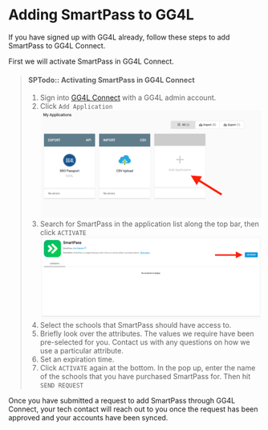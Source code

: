 # Adding SmartPass to GG4L

If you have signed up with GG4L already, follow these steps to add SmartPass to GG4L Connect.

First we will activate SmartPass in GG4L Connect.
> #### SPTodo:: Activating SmartPass in GG4L Connect
> 1. Sign into [GG4L Connect](https://gg4l.edutone.net/) with a GG4L admin account.
> 2. Click `Add Application`
>    ![add app](../imgs/gg4l_add_app.png)
> 3. Search for SmartPass in the application list along the top bar, then click `ACTIVATE`
>    ![gg4l_activate](../imgs/gg4l_activate.png)
> 4. Select the schools that SmartPass should have access to.
> 5. Briefly look over the attributes. The values we require have been pre-selected for you. Contact us with any
>    questions on how we use a particular attribute. 
> 6. Set an expiration time.
> 7. Click `ACTIVATE` again at the bottom. In the pop up, enter the name of the schools that you have purchased SmartPass for. Then hit `SEND REQUEST`

Once you have submitted a request to add SmartPass through GG4L Connect, your tech contact will reach out to you once
the request has been approved and your accounts have been synced.